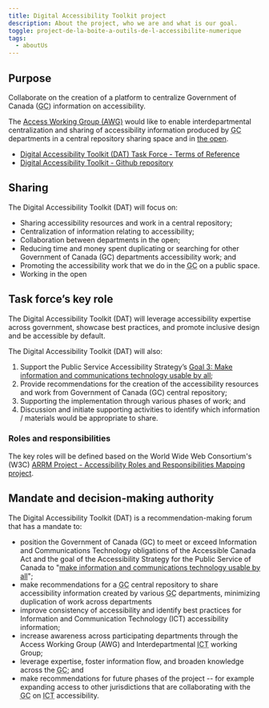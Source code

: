 ```yaml
---
title: Digital Accessibility Toolkit project
description: About the project, who we are and what is our goal.
toggle: project-de-la-boite-a-outils-de-l-accessibilite-numerique
tags:
  - aboutUs
---
```


## Purpose

Collaborate on the creation of a platform to centralize Government of Canada (<abbr title="Government of Canada">GC</abbr>) information on accessibility.

The [Access Working Group (AWG)](/en/about/workinggroups/awg/) would like to enable interdepartmental centralization and sharing of accessibility information produced by <abbr title="Government of Canada">GC</abbr> departments in a central repository sharing space and in <a href="https://canada-ca.github.io/Open_First_Whitepaper/">the open</a>.

- [Digital Accessibility Toolkit (DAT) Task Force - Terms of Reference](/en/terms-of-reference/)
- [Digital Accessibility Toolkit - Github repository](https://github.com/gc-da11yn/gc-da11yn.github.io)

## Sharing

The Digital Accessibility Toolkit (<abbr>DAT</abbr>) will focus on:

- Sharing accessibility resources and work in a central repository;
- Centralization of information relating to accessibility;
- Collaboration between departments in the open;
- Reducing time and money spent duplicating or searching for other Government of Canada (<abbr>GC</abbr>) departments accessibility work; and
- Promoting the accessibility work that we do in the <abbr title="Government of Canada">GC</abbr> on a public space.
- Working in the open

## Task force’s key role

The Digital Accessibility Toolkit (<abbr>DAT</abbr>) will leverage accessibility expertise across government, showcase best practices, and promote inclusive design and be accessible by default.

The Digital Accessibility Toolkit (<abbr>DAT</abbr>) will also:

1. Support the Public Service Accessibility Strategy’s [Goal 3: Make information and communications technology usable by all](https://www.canada.ca/en/government/publicservice/wellness-inclusion-diversity-public-service/diversity-inclusion-public-service/accessibility-public-service/accessibility-strategy-public-service-toc/accessibility-strategy-public-service-technology.html);
2. Provide recommendations for the creation of the accessibility resources and work from Government of Canada (<abbr>GC</abbr>) central repository;
3. Supporting the implementation through various phases of work; and
4. Discussion and initiate supporting activities to identify which information / materials would be appropriate to share.

### Roles and responsibilities

The key roles will be defined based on the World Wide Web Consortium's (<abbr>W3C</abbr>) [<abbr>ARRM</abbr> Project - Accessibility Roles and Responsibilities Mapping project](https://www.w3.org/WAI/EO/wiki/ARRM_Project_-_Accessibility_Roles_and_Responsibilities_Mapping).

## Mandate and decision-making authority

The Digital Accessibility Toolkit (<abbr>DAT</abbr>) is a recommendation-making forum that has a mandate to:

- position the Government of Canada (<abbr>GC</abbr>) to meet or exceed Information and Communications Technology obligations of the Accessible Canada Act and the goal of the Accessibility Strategy for the Public Service of Canada to "[make information and communications technology usable by all](https://www.canada.ca/en/government/publicservice/wellness-inclusion-diversity-public-service/diversity-inclusion-public-service/accessibility-public-service/accessibility-strategy-public-service-toc/accessibility-strategy-public-service-technology.html)";
- make recommendations for a <abbr title="Government of Canada">GC</abbr> central repository to share accessibility information created by various <abbr title="Government of Canada">GC</abbr> departments, minimizing duplication of work across departments
- improve consistency of accessibility and identify best practices for Information and Communication Technology (<abbr>ICT</abbr>) accessibility information;
- increase awareness across participating departments through the Access Working Group (<abbr>AWG</abbr>) and Interdepartmental <abbr title="Information and Communication Technology">ICT</abbr> working Group;
- leverage expertise, foster information flow, and broaden knowledge across the <abbr title="Government of Canada">GC</abbr>; and
- make recommendations for future phases of the project -- for example expanding access to other jurisdictions that are collaborating with the <abbr title="Government of Canada">GC</abbr> on <abbr title="Information and Communication Technology">ICT</abbr> accessibility.

